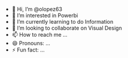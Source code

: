 - 👋 Hi, I’m @olopez63
- 👀 I’m interested in Powerbi
- 🌱 I’m currently learning to do Information
- 💞️ I’m looking to collaborate on Visual Design
- 📫 How to reach me ...
- 😄 Pronouns: ...
- ⚡ Fun fact: ...

<!---
olopez63/olopez63 is a ✨ special ✨ repository because its `README.md` (this file) appears on your GitHub profile.
You can click the Preview link to take a look at your changes.
--->
